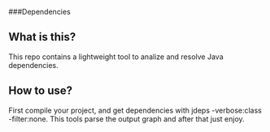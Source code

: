 ###Dependencies

## What is this?

This repo contains a lightweight tool to analize and resolve Java dependencies.

## How to use?

First compile your project, and get dependencies with jdeps -verbose:class -filter:none. This tools parse the output graph and after that just enjoy.
